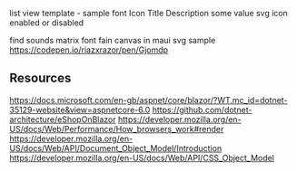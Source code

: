 ﻿
list view template - sample
	font Icon
	Title
	Description
	some value
	svg icon
	enabled or disabled

find sounds
matrix font fain
	canvas in maui
	svg sample https://codepen.io/riazxrazor/pen/Gjomdp


## Resources
https://docs.microsoft.com/en-gb/aspnet/core/blazor/?WT.mc_id=dotnet-35129-website&view=aspnetcore-6.0
https://github.com/dotnet-architecture/eShopOnBlazor
https://developer.mozilla.org/en-US/docs/Web/Performance/How_browsers_work#render
https://developer.mozilla.org/en-US/docs/Web/API/Document_Object_Model/Introduction
https://developer.mozilla.org/en-US/docs/Web/API/CSS_Object_Model